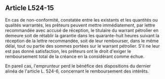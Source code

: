 Article L524-15
----
En cas de non-conformité, constatée entre les existants et les quantités ou
qualités warrantés, les prêteurs peuvent mettre immédiatement, par lettre
recommandée avec accusé de réception, le titulaire du warrant pétrolier en
demeure soit de rétablir la garantie dans les quarante-huit heures suivant la
réception de la lettre recommandée, soit de leur rembourser, dans le même délai,
tout ou partie des sommes portées sur le warrant pétrolier. S'il ne leur est pas
donné satisfaction, les prêteurs ont le droit d'exiger le remboursement total de
la créance en la considérant comme échue.

En pareil cas, l'emprunteur perd le bénéfice des dispositions du dernier alinéa
de l'article L. 524-6, concernant le remboursement des intérêts.
